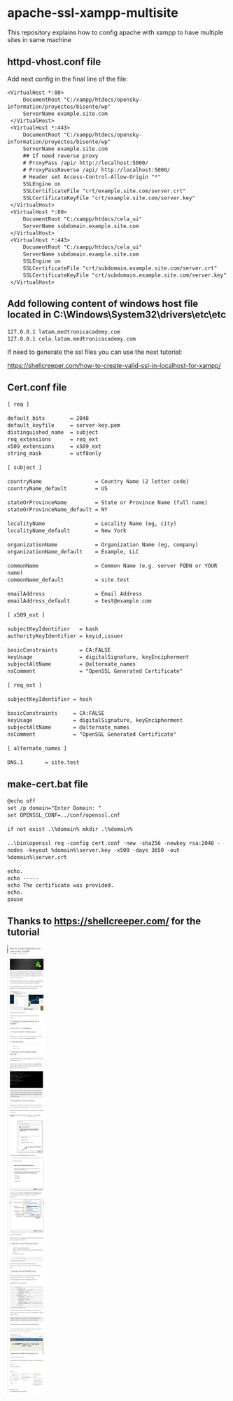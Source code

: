 # apache-ssl-xampp-multisite
This repository explains how to config apache with xampp to have multiple sites in same machine

## httpd-vhost.conf file

Add next config in the final line of the file:

```
<VirtualHost *:80>
     DocumentRoot "C:/xampp/htdocs/opensky-information/proyectos/bisonte/wp"
     ServerName example.site.com
 </VirtualHost>
 <VirtualHost *:443>
     DocumentRoot "C:/xampp/htdocs/opensky-information/proyectos/bisonte/wp"
     ServerName example.site.com
     ## If need reverse proxy
     # ProxyPass /api/ http://localhost:5000/
     # ProxyPassReverse /api/ http://localhost:5000/
     # Header set Access-Control-Allow-Origin "*"
     SSLEngine on
     SSLCertificateFile "crt/example.site.com/server.crt"
     SSLCertificateKeyFile "crt/example.site.com/server.key"
 </VirtualHost>
 <VirtualHost *:80>
     DocumentRoot "C:/xampp/htdocs/cela_ui"
     ServerName subdomain.example.site.com 
 </VirtualHost>
 <VirtualHost *:443>
     DocumentRoot "C:/xampp/htdocs/cela_ui"
     ServerName subdomain.example.site.com
     SSLEngine on
     SSLCertificateFile "crt/subdomain.example.site.com/server.crt"
     SSLCertificateKeyFile "crt/subdomain.example.site.com/server.key"
 </VirtualHost>
```

## Add following content of windows host file located in C:\Windows\System32\drivers\etc\etc

```
127.0.0.1 latam.medtronicacademy.com
127.0.0.1 cela.latam.medtronicacademy.com
```

If need to generate the ssl files you can use the next tutorial:

https://shellcreeper.com/how-to-create-valid-ssl-in-localhost-for-xampp/

## Cert.conf file

```
[ req ]

default_bits        = 2048
default_keyfile     = server-key.pem
distinguished_name  = subject
req_extensions      = req_ext
x509_extensions     = x509_ext
string_mask         = utf8only

[ subject ]

countryName                 = Country Name (2 letter code)
countryName_default         = US

stateOrProvinceName         = State or Province Name (full name)
stateOrProvinceName_default = NY

localityName                = Locality Name (eg, city)
localityName_default        = New York

organizationName            = Organization Name (eg, company)
organizationName_default    = Example, LLC

commonName                  = Common Name (e.g. server FQDN or YOUR name)
commonName_default          = site.test

emailAddress                = Email Address
emailAddress_default        = test@example.com

[ x509_ext ]

subjectKeyIdentifier   = hash
authorityKeyIdentifier = keyid,issuer

basicConstraints       = CA:FALSE
keyUsage               = digitalSignature, keyEncipherment
subjectAltName         = @alternate_names
nsComment              = "OpenSSL Generated Certificate"

[ req_ext ]

subjectKeyIdentifier = hash

basicConstraints     = CA:FALSE
keyUsage             = digitalSignature, keyEncipherment
subjectAltName       = @alternate_names
nsComment            = "OpenSSL Generated Certificate"

[ alternate_names ]

DNS.1       = site.test
```

## make-cert.bat file
```
@echo off
set /p domain="Enter Domain: "
set OPENSSL_CONF=../conf/openssl.cnf

if not exist .\%domain% mkdir .\%domain%

..\bin\openssl req -config cert.conf -new -sha256 -newkey rsa:2048 -nodes -keyout %domain%\server.key -x509 -days 3650 -out %domain%\server.crt

echo.
echo -----
echo The certificate was provided.
echo.
pause
```

## Thanks to https://shellcreeper.com/ for the tutorial

![tutorial](tutorial-in-image.png?raw=true "Tutorial")
